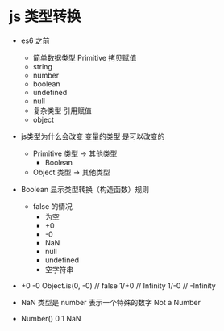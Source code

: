 # js 类型转换

- es6 之前
  - 简单数据类型 Primitive 拷贝赋值
  - string
  - number
  - boolean
  - undefined
  - null
  - 复杂类型 引用赋值
  - object

- js类型为什么会改变
  变量的类型 是可以改变的
    - Primitive 类型 -> 其他类型
      - Boolean
    - Object 类型 -> 其他类型


- Boolean 显示类型转换（构造函数）规则
  - false 的情况
    - 为空
    - +0
    - -0
    - NaN
    - null
    - undefined
    - 空字符串


- +0 -0
  Object.is(0, -0) // false
  1/+0 // Infinity
  1/-0 // -Infinity

- NaN
  类型是 number 表示一个特殊的数字 Not a Number


- Number()
  0 1 NaN
